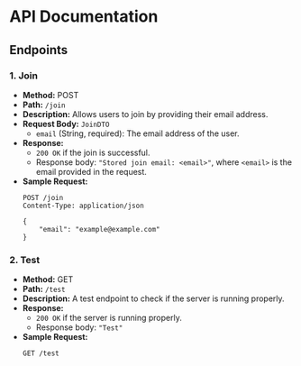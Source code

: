 # API Documentation

## Endpoints

### 1. Join

- **Method:** POST
- **Path:** `/join`
- **Description:** Allows users to join by providing their email address.
- **Request Body:** `JoinDTO`
    - `email` (String, required): The email address of the user.
- **Response:** 
    - `200 OK` if the join is successful.
    - Response body: `"Stored join email: <email>"`, where `<email>` is the email provided in the request.
- **Sample Request:**
    ```http
    POST /join
    Content-Type: application/json

    {
        "email": "example@example.com"
    }
    ```

### 2. Test

- **Method:** GET
- **Path:** `/test`
- **Description:** A test endpoint to check if the server is running properly.
- **Response:** 
    - `200 OK` if the server is running properly.
    - Response body: `"Test"`
- **Sample Request:**
    ```http
    GET /test
    ```
